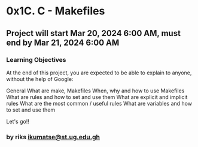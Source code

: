 # 0x1C. C - Makefiles

##  Project will start Mar 20, 2024 6:00 AM, must end by Mar 21, 2024 6:00 AM

### Learning Objectives
At the end of this project, you are expected to be able to explain to anyone, without the help of Google:

General
What are make, Makefiles
When, why and how to use Makefiles
What are rules and how to set and use them
What are explicit and implicit rules
What are the most common / useful rules
What are variables and how to set and use them

Let's go!!

### by riks <ikumatse@st.ug.edu.gh>